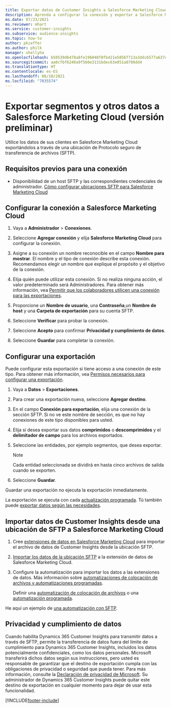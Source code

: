 ```yaml
---
title: Exportar datos de Customer Insights a Salesforce Marketing Cloud
description: Aprenda a configurar la conexión y exportar a Salesforce Marketing Cloud.
ms.date: 07/23/2021
ms.reviewer: mhart
ms.service: customer-insights
ms.subservice: audience-insights
ms.topic: how-to
author: pkieffer
ms.author: philk
manager: shellyha
ms.openlocfilehash: b50539d6478a8fe196048f0fb421e5856f713a3ddc6577a637e593f90857ae8b
ms.sourcegitcommit: aa0cfbf6240a9f560e3131bdec63e051a8786dd4
ms.translationtype: HT
ms.contentlocale: es-ES
ms.lasthandoff: 08/10/2021
ms.locfileid: "7035574"
---
```

# <a name="export-segments-and-other-data-to-salesforce-marketing-cloud-preview"></a>Exportar segmentos y otros datos a Salesforce Marketing Cloud (versión preliminar)

Utilice los datos de sus clientes en Salesforce Marketing Cloud exportándolos a través de una ubicación de Protocolo seguro de transferencia de archivos (SFTP).

## <a name="prerequisites-for-connection"></a>Requisitos previos para una conexión

- Disponibilidad de un host SFTP y las correspondientes credenciales de administrador. [Cómo configurar ubicaciones SFTP para Salesforce Marketing Cloud](https://help.salesforce.com/articleView?id=sf.mc_es_configure_enhanced_ftp.htm&type=5) 

## <a name="set-up-the-connection-to-salesforce-marketing-cloud"></a>Configurar la conexión a Salesforce Marketing Cloud

1. Vaya a **Administrador** > **Conexiones**.

1. Seleccione **Agregar conexión** y elija **Salesforce Marketing Cloud** para configurar la conexión.

1. Asigne a su conexión un nombre reconocible en el campo **Nombre para mostrar**. El nombre y el tipo de conexión describe esta conexión. Recomendamos elegir un nombre que explique el propósito y el objetivo de la conexión.

1. Elija quién puede utilizar esta conexión. Si no realiza ninguna acción, el valor predeterminado será Administradores. Para obtener más información, vea [Permitir que los colaboradores utilicen una conexión para las exportaciones](connections.md#allow-contributors-to-use-a-connection-for-exports).

1. Proporcione un **Nombre de usuario**, una **Contraseña**,un **Nombre de host** y una **Carpeta de exportación** para su cuenta SFTP.

1. Seleccione **Verificar** para probar la conexión.

1. Seleccione **Acepto** para confirmar **Privacidad y cumplimiento de datos**.

1. Seleccione **Guardar** para completar la conexión.

## <a name="configure-an-export"></a>Configurar una exportación

Puede configurar esta exportación si tiene acceso a una conexión de este tipo. Para obtener más información, vea [Permisos necesarios para configurar una exportación](export-destinations.md#set-up-a-new-export).

1. Vaya a **Datos** > **Exportaciones**.

1. Para crear una exportación nueva, seleccione **Agregar destino**.

1. En el campo **Conexión para exportación**, elija una conexión de la sección SFTP. Si no ve este nombre de sección, es que no hay conexiones de este tipo disponibles para usted.

1. Elija si desea exportar sus datos **comprimidos** o **descomprimidos** y el **delimitador de campo** para los archivos exportados.

1. Seleccione las entidades, por ejemplo segmentos, que desea exportar.

   > [!NOTE]
   > Cada entidad seleccionada se dividirá en hasta cinco archivos de salida cuando se exporten. 

1. Seleccione **Guardar**.

Guardar una exportación no ejecuta la exportación inmediatamente.

La exportación se ejecuta con cada [actualización programada](system.md#schedule-tab). Tú también puede [exportar datos según las necesidades](export-destinations.md#run-exports-on-demand). 

## <a name="import-customer-insights-data-from-sftp-location-to-salesforce-marketing-cloud"></a>Importar datos de Customer Insights desde una ubicación de SFTP a Salesforce Marketing Cloud

1. Cree [extensiones de datos en Salesforce Marketing Cloud](https://help.salesforce.com/articleView?id=sf.mc_es_create_data_extension.htm&type=5) para importar el archivo de datos de Customer Insights desde la ubicación SFTP.

2. [Importar los datos de la ubicación SFTP](https://help.salesforce.com/articleView?id=sf.mc_es_import_data_extension_classic.htm&type=5) a la extensión de datos de Salesforce Marketing Cloud. 

3. Configure la automatización para importar los datos a las extensiones de datos. Más información sobre [automatizaciones de colocación de archivos y automatizaciones programadas](https://help.salesforce.com/articleView?id=sf.mc_as_triggered_automations.htm&type=5).

   Definir una [automatización de colocación de archivos](https://help.salesforce.com/articleView?id=sf.mc_as_define_a_triggered_automation.htm&type=5) o una [automatización programada](https://help.salesforce.com/articleView?id=sf.mc_as_define_a_scheduled_automation.htm&type=5). 

He aquí un ejemplo de [una automatización con SFTP](https://help.salesforce.com/articleView?id=sf.mc_as_ftp_and_triggered_automation_scenario.htm&type=5).

## <a name="data-privacy-and-compliance"></a>Privacidad y cumplimiento de datos

Cuando habilita Dynamics 365 Customer Insights para transmitir datos a través de SFTP, permite la transferencia de datos fuera del límite de cumplimiento para Dynamics 365 Customer Insights, incluidos los datos potencialmente confidenciales, como los datos personales. Microsoft transferirá dichos datos según sus instrucciones, pero usted es responsable de garantizar que el destino de exportación cumpla con las obligaciones de privacidad o seguridad que pueda tener. Para más información, consulte la [Declaración de privacidad de Microsoft](https://go.microsoft.com/fwlink/?linkid=396732).
Su administrador de Dynamics 365 Customer Insights puede quitar este destino de exportación en cualquier momento para dejar de usar esta funcionalidad.

[!INCLUDE[footer-include](../includes/footer-banner.md)]
